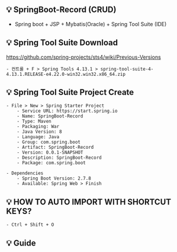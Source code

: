 ## 💡 SpringBoot-Record (CRUD)
- Spring boot + JSP + Mybatis(Oracle) + Spring Tool Suite (IDE)

## 💡 Spring Tool Suite Download 
https://github.com/spring-projects/sts4/wiki/Previous-Versions

    - 컨트롤 + F > Spring Tools 4.13.1 > spring-tool-suite-4-4.13.1.RELEASE-e4.22.0-win32.win32.x86_64.zip
		
## 💡 Spring Tool Suite Project Create
    - File > New > Spring Starter Project
	    - Service URL: https://start.spring.io
		- Name: SpringBoot-Record
		- Type: Maven 
		- Packaging: War
		- Java Version: 8
		- Language: Java
		- Group: com.spring.boot
		- Artifact: SpringBoot-Record
		- Version: 0.0.1-SNAPSHOT
		- Description: SpringBoot-Record
		- Package: com.spring.boot
		
	- Dependencies
	    - Spring Boot Version: 2.7.8
	    - Available: Spring Web > Finish
		
## 💡 HOW TO AUTO IMPORT WITH SHORTCUT KEYS?
    - Ctrl + Shift + O

		
## 💡 Guide
		
		
		
		
